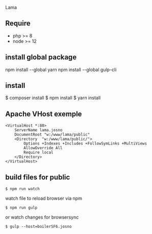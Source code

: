 Lama

## Require
 * php >= 8
 * node >= 12

## install global package
npm install --global yarn
npm install --global gulp-cli

## install
$ composer install
$ npm install
$ yarn install

## Apache VHost exemple
```
<VirtualHost *:80>
	ServerName lama.josno
	DocumentRoot "w:/www/lama/public"
	<Directory  "w:/www/lama/public/">
		Options +Indexes +Includes +FollowSymLinks +MultiViews
		AllowOverride All
		Require local
	</Directory>
</VirtualHost>
```


## build files for public
```
$ npm run watch
```

watch file to reload browser via npm
```
$ npm run gulp
```
or watch changes for browsersync
```
$ gulp --host=boilerSF6.josno
```
